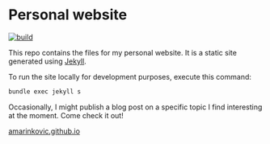 # Personal website

[![build](https://github.com/amarinkovic/amarinkovic.github.io/actions/workflows/pages-deploy.yml/badge.svg)](https://github.com/amarinkovic/amarinkovic.github.io/actions/workflows/pages-deploy.yml)

This repo contains the files for my personal website. It is a static site generated using [Jekyll](https://jekyllrb.com/docs/installation/).

To run the site locally for development purposes, execute this command:

```zsh
bundle exec jekyll s
```

Occasionally, I might publish a blog post on a specific topic I find interesting at the moment. Come check it out!

[amarinkovic.github.io](https://amarinkovic.github.io)
